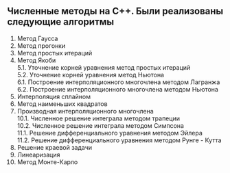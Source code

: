 

##  **Численные методы на С++. Были реализованы следующие алгоритмы**

1. Метод Гаусса  
2. Метод прогонки  
3. Метод простых итераций  
4. Метод Якоби  
5.1. Уточнение корней уравнения метод простых итераций  
5.2. Уточнение корней уравнения метод Ньютона  
6.1. Построение интерполяционного многочлена методом Лагранжа  
6.2. Построение интерполяционного многочлена методом Ньютона  
7. Интерполяция сплайном  
8. Метод наименьших квадратов  
9. Производная интерполяционного многочлена  
10.1. Численное решение интеграла методом трапеции  
10.2. Численное решение интеграла методом Симпсона    
11.1. Решение дифференциального уравнения методом Эйлера  
11.2. Решение дифференциального уравнения методом Рунге - Кутта  
12. Решение краевой задачи  
13. Линеаризация  
14. Метод Монте-Карло    













